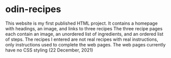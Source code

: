 # odin-recipes
This website is my first published HTML project.
It contains a homepage with headings, an image, and links to three recipes
The three recipe pages each contain an image, an unordered list of ingredients, and an ordered list of steps.
The recipes I entered are not real recipes with real instructions, only instructions used to complete the web pages.
The web pages currently have no CSS styling (22 December, 2021)